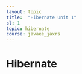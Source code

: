 ```yaml
---
layout: topic
title:  "Hibernate Unit 1"
sl: 1
topic: hibernate
course: javaee_jaxrs
---
```


<h1>Hibernate</h1>